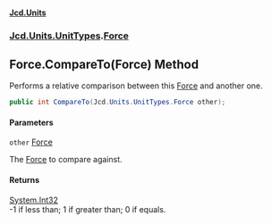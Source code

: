 #### [Jcd.Units](index.md 'index')
### [Jcd.Units.UnitTypes](Jcd.Units.UnitTypes.md 'Jcd.Units.UnitTypes').[Force](Jcd.Units.UnitTypes.Force.md 'Jcd.Units.UnitTypes.Force')

## Force.CompareTo(Force) Method

Performs a relative comparison between this [Force](Jcd.Units.UnitTypes.Force.md 'Jcd.Units.UnitTypes.Force') and another one.

```csharp
public int CompareTo(Jcd.Units.UnitTypes.Force other);
```
#### Parameters

<a name='Jcd.Units.UnitTypes.Force.CompareTo(Jcd.Units.UnitTypes.Force).other'></a>

`other` [Force](Jcd.Units.UnitTypes.Force.md 'Jcd.Units.UnitTypes.Force')

The [Force](Jcd.Units.UnitTypes.Force.md 'Jcd.Units.UnitTypes.Force') to compare against.

#### Returns
[System.Int32](https://docs.microsoft.com/en-us/dotnet/api/System.Int32 'System.Int32')  
-1 if less than; 1 if greater than; 0 if equals.